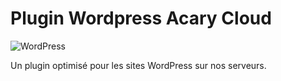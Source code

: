 # Plugin Wordpress Acary Cloud
![WordPress](https://img.shields.io/badge/WordPress-%23117AC9.svg?style=for-the-badge&logo=WordPress&logoColor=white)

Un plugin optimisé pour les sites WordPress sur nos serveurs.